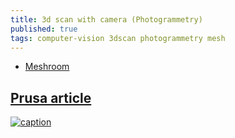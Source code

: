 ```yaml
---
title: 3d scan with camera (Photogrammetry)
published: true
tags: computer-vision 3dscan photogrammetry mesh
---
```

- [Meshroom](https://github.com/alicevision/meshroom/releases/tag/v2018.1.0)

## [Prusa article](https://blog.prusaprinters.org/photogrammetry-2-3d-scanning-simpler-better-than-ever/)

[![caption](https://img.youtube.com/vi/1D0EhSi-vvc/0.jpg)](https://www.youtube.com/watch?v=1D0EhSi-vvc)
